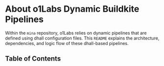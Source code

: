 # About o1Labs Dynamic Buildkite Pipelines

Within the `mina` repository, o1Labs relies on dynamic pipelines that are defined using dhall configuration files. This `README` explains the architecture, dependencies, and logic flow of these dhall-based pipelines.

## Table of Contents

